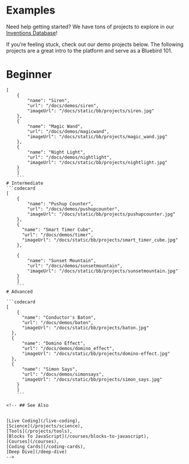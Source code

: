 # Examples

Need help getting started? We have tons of projects to explore in our [Inventions Database](https://tekniverse.teknikio.com/resources/inventions)!

If you’re feeling stuck, check out our demo projects below. The following projects are a great intro to the platform and serve as a Bluebird 101.

# Beginner

```codecard
[
    {
        "name": "Siren",
        "url": "/docs/demos/siren",
        "imageUrl": "/docs/static/bb/projects/siren.jpg"
    },
    {
        "name": "Magic Wand",
        "url": "/docs/demos/magicwand",
        "imageUrl": "/docs/static/bb/projects/magic_wand.jpg"
    },
    {
        "name": "Night Light",
        "url": "/docs/demos/nightlight",
        "imageUrl": "/docs/static/bb/projects/nightlight.jpg"
    }
    ]
    ```
# Intermediate
```codecard
[
    {
        "name": "Pushup Counter",
        "url": "/docs/demos/pushupcounter",
        "imageUrl": "/docs/static/bb/projects/pushupcounter.jpg"
    },
    {
      "name": "Smart Timer Cube",
      "url": "/docs/demos/timer",
      "imageUrl": "/docs/static/bb/projects/smart_timer_cube.jpg"
    },

    {
        "name": "Sunset Mountain",
        "url": "/docs/demos/sunsetmountain",
        "imageUrl": "/docs/static/bb/projects/sunsetmountain.jpg"
    }
    ]
    ```
# Advanced

```codecard
[
    {
      "name": "Conductor's Baton",
      "url": "/docs/demos/baton",
      "imageUrl": "/docs/static/bb/projects/baton.jpg"
  },
  {
      "name": "Domino Effect",
      "url": "/docs/demos/domino_effect",
      "imageUrl": "/docs/static/bb/projects/domino-effect.jpg"
  },
  {
      "name": "Simon Says",
      "url": "/docs/demos/simonsays",
      "imageUrl": "/docs/static/bb/projects/simon_says.jpg"
    }
    ]
    ```

<!-- ## See Also


[Live Coding](/live-coding),
[Science](/projects/science),
[Tools](/projects/tools),
[Blocks To JavaScript](/courses/blocks-to-javascript),
[Courses](/courses),
[Coding Cards](/coding-cards),
[Deep Dive](/deep-dive)
-->
